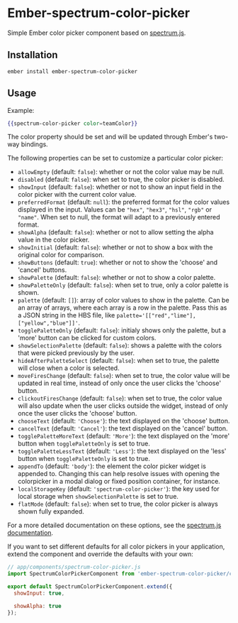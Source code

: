 # Ember-spectrum-color-picker

Simple Ember color picker component based on [spectrum.js](http://bgrins.github.io/spectrum/).

## Installation

```
ember install ember-spectrum-color-picker
```

## Usage

Example:

``` handlebars
{{spectrum-color-picker color=teamColor}}
```

The color property should be set and will be updated through Ember's two-way bindings.

The following properties can be set to customize a particular color picker:

* `allowEmpty` (default: `false`): whether or not the color value may be null.
* `disabled` (default: `false`): when set to true, the color picker is disabled.
* `showInput` (default: `false`): whether or not to show an input field in the color picker with the current color
  value.
* `preferredFormat` (default: `null`): the preferred format for the color values displayed in the input. Values can be
  `"hex"`, `"hex3"`, `"hsl"`, `"rgb"` or `"name"`. When set to null, the format will adapt to a previously entered
  format.
* `showAlpha` (default: `false`): whether or not to allow setting the alpha value in the color picker.
* `showInitial` (default: `false`): whether or not to show a box with the original color for comparison.
* `showButtons` (default: `true`): whether or not to show the 'choose' and 'cancel' buttons.
* `showPalette` (default: `false`): whether or not to show a color palette.
* `showPaletteOnly` (default: `false`): when set to true, only a color palette is shown.
* `palette` (default: `[]`): array of color values to show in the palette. Can be an array of arrays, where each array
  is a row in the palette. Pass this as a JSON string in the HBS file, like
  `palette='[["red","lime"],["yellow","blue"]]'`.
* `togglePaletteOnly` (default: `false`): initialy shows only the palette, but a 'more' button can be clicked for custom
  colors.
* `showSelectionPalette` (default: `false`): shows a palette with the colors that were picked previously by the user.
* `hideAfterPaletteSelect` (default: `false`): when set to true, the palette will close when a color is selected.
* `moveFiresChange` (default: `false`): when set to true, the color value will be updated in real time, instead of only
  once the user clicks the 'choose' button.
* `clickoutFiresChange` (default: `false`): when set to true, the color value will also update when the user clicks
  outside the widget, instead of only once the user clicks the 'choose' button.
* `chooseText` (default: `'Choose'`): the text displayed on the 'choose' button.
* `cancelText` (default: `'Cancel'`): the text displayed on the 'cancel' button.
* `togglePaletteMoreText` (default: `'More'`): the text displayed on the 'more' button when `togglePaletteOnly` is set
  to true.
* `togglePaletteLessText` (default: `'Less'`): the text displayed on the 'less' button when `togglePaletteOnly` is set
  to true.
* `appendTo` (default: `'body'`): the element the color picker widget is appended to. Changing this can help resolve
  issues with opening the colorpicker in a modal dialog or fixed position container, for instance.
* `localStorageKey` (default: `'spectrum-color-picker'`): the key used for local storage when `showSelectionPalette` is
  set to true.
* `flatMode` (default: `false`): when set to true, the color picker is always shown fully expanded.

For a more detailed documentation on these options, see the [spectrum.js documentation](http://bgrins.github.io/spectrum/).

If you want to set different defaults for all color pickers in your application, extend the component and override the
defaults with your own:

```javascript
// app/components/spectrum-color-picker.js
import SpectrumColorPickerComponent from 'ember-spectrum-color-picker/components/spectrum-color-picker';

export default SpectrumColorPickerComponent.extend({
  showInput: true,

  showAlpha: true
});
```
